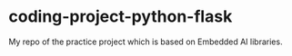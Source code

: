# coding-project-python-flask
My repo of the practice project which is based on Embedded AI libraries.
